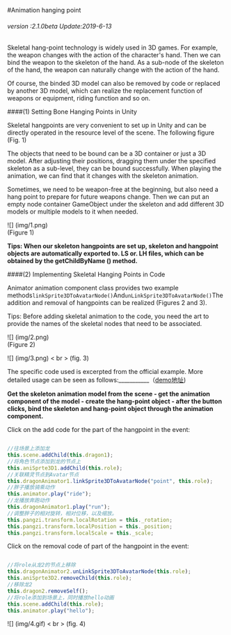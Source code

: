 #Animation hanging point

###### *version :2.1.0beta   Update:2019-6-13*

Skeletal hang-point technology is widely used in 3D games. For example, the weapon changes with the action of the character's hand. Then we can bind the weapon to the skeleton of the hand. As a sub-node of the skeleton of the hand, the weapon can naturally change with the action of the hand.

Of course, the binded 3D model can also be removed by code or replaced by another 3D model, which can realize the replacement function of weapons or equipment, riding function and so on.

####(1) Setting Bone Hanging Points in Unity

Skeletal hangpoints are very convenient to set up in Unity and can be directly operated in the resource level of the scene. The following figure (Fig. 1)

The objects that need to be bound can be a 3D container or just a 3D model. After adjusting their positions, dragging them under the specified skeleton as a sub-level, they can be bound successfully. When playing the animation, we can find that it changes with the skeleton animation.

Sometimes, we need to be weapon-free at the beginning, but also need a hang point to prepare for future weapons change. Then we can put an empty node container GameObject under the skeleton and add different 3D models or multiple models to it when needed.

![] (img/1.png)<br> (Figure 1)

**Tips: When our skeleton hangpoints are set up, skeleton and hangpoint objects are automatically exported to. LS or. LH files, which can be obtained by the getChildByName () method.**

####(2) Implementing Skeletal Hanging Points in Code

Animator animation component class provides two example methods`linkSprite3DToAvatarNode()`And`unLinkSprite3DToAvatarNode()`The addition and removal of hangpoints can be realized (Figures 2 and 3).

Tips: Before adding skeletal animation to the code, you need the art to provide the names of the skeletal nodes that need to be associated.

![] (img/2.png)<br> (Figure 2)

![] (img/3.png) < br > (fig. 3)

The specific code used is excerpted from the official example. More detailed usage can be seen as follows:___________（[demo地址](http://localhost/LayaAir2_Auto/%3Chttps://layaair.ldc.layabox.com/demo2/?language=ch&category=3d&group=Animation3D&name=BoneLinkSprite3D%3E))

**Get the skeleton animation model from the scene - get the animation component of the model - create the hang-point object - after the button clicks, bind the skeleton and hang-point object through the animation component.**

Click on the add code for the part of the hangpoint in the event:


```typescript

//往场景上添加龙
this.scene.addChild(this.dragon1);
//将角色节点添加到龙的节点上
this.aniSprte3D1.addChild(this.role);
//关联精灵节点到Avatar节点
this.dragonAnimator1.linkSprite3DToAvatarNode("point", this.role);
//胖子播放骑乘动作
this.animator.play("ride");
//龙播放奔跑动作
this.dragonAnimator1.play("run");
//调整胖子的相对旋转，相对位移，以及缩放。
this.pangzi.transform.localRotation = this._rotation;
this.pangzi.transform.localPosition = this._position;
this.pangzi.transform.localScale = this._scale;
```


Click on the removal code of part of the hangpoint in the event:


```typescript

//将role从龙2的节点上移除
this.dragonAnimator2.unLinkSprite3DToAvatarNode(this.role);
this.aniSprte3D2.removeChild(this.role);
//移除龙2
this.dragon2.removeSelf();
//将role添加到场景上，同时播放hello动画
this.scene.addChild(this.role);
this.animator.play("hello");
```


![] (img/4.gif) < br > (fig. 4)

